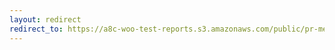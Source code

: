 ```yaml
---
layout: redirect
redirect_to: https://a8c-woo-test-reports.s3.amazonaws.com/public/pr-merge/40667/e2e/index.html
---
```


